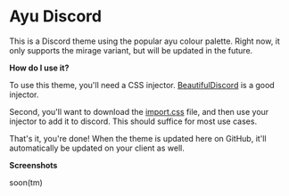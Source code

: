 # Ayu Discord

This is a Discord theme using the popular ayu colour palette. Right now, it only supports the mirage variant, but will be updated in the future.

**How do I use it?**

To use this theme, you'll need a CSS injector. [BeautifulDiscord](https://github.com/leovoel/BeautifulDiscord) is a good injector.

Second, you'll want to download the [import.css](https://github.com/nickofolas/ayu-mirage-discord/blob/master/import.css) file, and then use your injector to add it to discord. This should suffice for most use cases.

That's it, you're done! When the theme is updated here on GitHub, it'll automatically be updated on your client as well.

**Screenshots**

soon(tm)